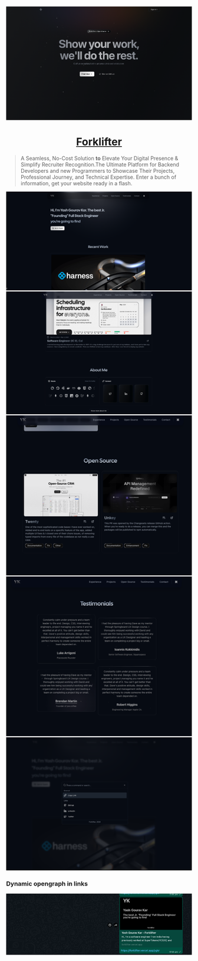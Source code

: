 [![Forklifter](./public/opengraph.png)](https://forklifter.vercel.app)

<div align="center" >
<a href="https://forklifter.vercel.app/">
  <h1 align="center">Forklifter</h1>
</a>
</div>

> A Seamless, No-Cost Solution **to** Elevate Your Digital Presence & Simplify Recruiter Recognition.The Ultimate Platform for Backend Developers and new Programmers to Showcase Their Projects, Professional Journey, and Technical Expertise. Enter a bunch of information, get your website ready in a flash.

[![Website Hero](./public/image.png)](https://forklifter.vercel.app/ygkr)
[![Website Contact section](./public/ygkr-about.png)](https://forklifter.vercel.app/ygkr#about)
[![Website OSS section](./public/ygkr-oss.png)](https://forklifter.vercel.app/ygkr#contributions)
[![Testimonials section](./public/ygkr-testimonials.png)](https://forklifter.vercel.app/ygkr#testimonials)
[
![Command menu](./public/ygkr-cmd.png)](https://forklifter.vercel.app/ygkr)

### Dynamic opengraph in links

[![Forklifter](./public/dynamic-og.png)](https://forklifter.vercel.app/)
